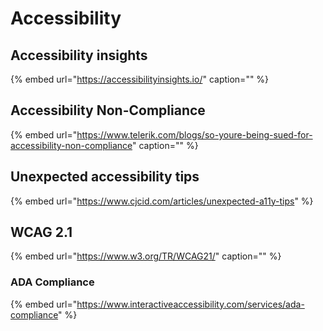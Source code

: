 # Accessibility

## Accessibility insights

{% embed url="https://accessibilityinsights.io/" caption="" %}

## Accessibility Non-Compliance

{% embed url="https://www.telerik.com/blogs/so-youre-being-sued-for-accessibility-non-compliance" caption="" %}

## Unexpected accessibility tips

{% embed url="https://www.cjcid.com/articles/unexpected-a11y-tips" %}

## WCAG 2.1

{% embed url="https://www.w3.org/TR/WCAG21/" caption="" %}

### ADA Compliance

{% embed url="https://www.interactiveaccessibility.com/services/ada-compliance" %}



